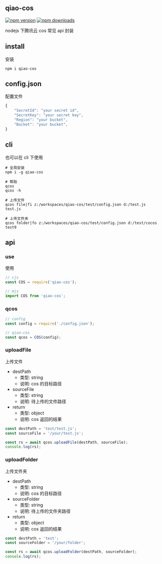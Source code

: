 ## qiao-cos

[![npm version](https://img.shields.io/npm/v/qiao-cos.svg?style=flat-square)](https://www.npmjs.org/package/qiao-cos)
[![npm downloads](https://img.shields.io/npm/dm/qiao-cos.svg?style=flat-square)](https://npm-stat.com/charts.html?package=qiao-cos)

nodejs 下腾讯云 cos 常见 api 封装

## install

安装

```shell
npm i qiao-cos
```

## config.json

配置文件

```javascript
{
    "SecretId": "your secret id",
    "SecretKey": "your secret key",
    "Region": "your bucket",
    "Bucket": "your bucket",
}
```

## cli

也可以在 cli 下使用

```shell
# 全局安装
npm i -g qiao-cos

# 帮助
qcos
qcos -h

# 上传文件
qcos file|fi z:/workspaces/qiao-cos/test/config.json d:/test.js test.js

# 上传文件夹
qcos folder|fo z:/workspaces/qiao-cos/test/config.json d:/test/cocos test9
```

## api

### use

使用

```javascript
// cjs
const COS = require('qiao-cos');

// mjs
import COS from 'qiao-cos';
```

### qcos

```javascript
// config
const config = require('./config.json');

// qiao-cos
const qcos = COS(config);
```

### uploadFile

上传文件

- destPath
  - 类型: string
  - 说明: cos 的目标路径
- sourceFile
  - 类型: string
  - 说明: 待上传的文件路径
- return
  - 类型: object
  - 说明: cos 返回的结果

```javascript
const destPath = 'test/test.js';
const sourceFile = '/your/test.js';

const rs = await qcos.uploadFile(destPath, sourceFile);
console.log(rs);
```

### uploadFolder

上传文件夹

- destPath
  - 类型: string
  - 说明: cos 的目标路径
- sourceFolder
  - 类型: string
  - 说明: 待上传的文件夹路径
- return
  - 类型: object
  - 说明: cos 返回的结果

```javascript
const destPath = 'test';
const sourceFolder = '/your/folder';

const rs = await qcos.uploadFolder(destPath, sourceFolder);
console.log(rs);
```
